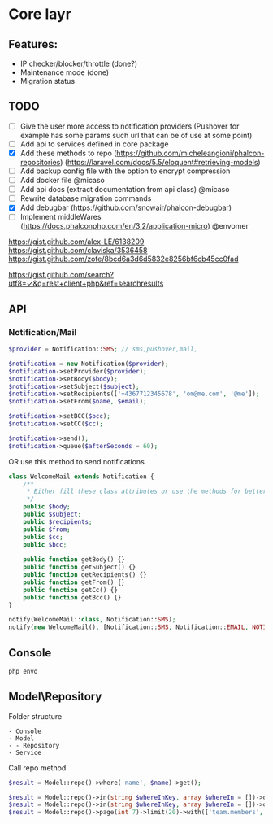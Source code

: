 # Core layr

## Features:
- IP checker/blocker/throttle (done?)
- Maintenance mode (done)
- Migration status

## TODO

- [ ] Give the user more access to notification providers (Pushover for example has some params such url that can be of use at some point)
- [ ] Add api to services defined in core package
- [x] Add these methods to repo (https://github.com/micheleangioni/phalcon-repositories) (https://laravel.com/docs/5.5/eloquent#retrieving-models)
- [ ] Add backup config file with the option to encrypt compression
- [ ] Add docker file @micaso
- [ ] Add api docs (extract documentation from api class) @micaso
- [ ] Rewrite database migration commands
- [x] Add debugbar (https://github.com/snowair/phalcon-debugbar)
- [ ] Implement middleWares (https://docs.phalconphp.com/en/3.2/application-micro) @envomer 

https://gist.github.com/alex-LE/6138209
https://gist.github.com/claviska/3536458
https://gist.github.com/zofe/8bcd6a3d6d5832e8256bf6cb45cc0fad

https://gist.github.com/search?utf8=✓&q=rest+client+php&ref=searchresults

## API

### Notification/Mail
```php
$provider = Notification::SMS; // sms,pushover,mail,

$notification = new Notification($provider);
$notification->setProvider($provider);
$notification->setBody($body);
$notification->setSubject($subject);
$notification->setRecipients(['+4367712345678', 'om@me.com', '@me']);
$notification->setFrom($name, $email);

$notification->setBCC($bcc);
$notification->setCC($cc);

$notification->send();
$notification->queue($afterSeconds = 60);
```

OR use this method to send notifications

```php
class WelcomeMail extends Notification {
    /**
     * Either fill these class attributes or use the methods for better control
     */
    public $body;
    public $subject;
    public $recipients;
    public $from;
    public $cc;
    public $bcc;
    
    public function getBody() {}
    public function getSubject() {}
    public function getRecipients() {}
    public function getFrom() {}
    public function getCc() {}
    public function getBcc() {}
}
```

```php
notify(WelcomeMail::class, Notification::SMS);
notify(new WelcomeMail(), [Notification::SMS, Notification::EMAIL, NOTIFICATION:SLACK]);
```


## Console
```bash
php envo
```

## Model\Repository

Folder structure
```
- Console
- Model
- - Repository
- Service
```

Call repo method
```php
$result = Model::repo()->where('name', $name)->get();

$result = Model::repo()->in(string $whereInKey, array $whereIn = [])->orderBy(['description' => 'asc', 'name' => 'desc'])->limit(20)->get();
$result = Model::repo()->in(string $whereInKey, array $whereIn = [])->orderBy('name', 'desc')->limit(20)->get();
$result = Model::repo()->page(int 7)->limit(20)->with(['team.members', 'events''])->get();
```